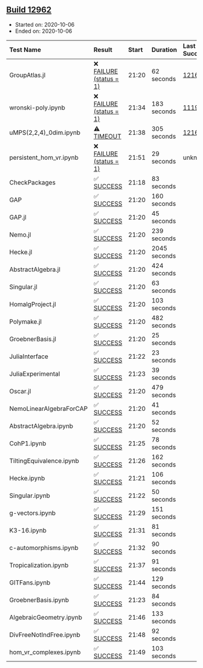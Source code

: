 ## [Build 12962](https://oscarci.mathematik.uni-kl.de/job/oscar/12962/)

* Started on: 2020-10-06
* Ended on: 2020-10-06

| Test Name    | Result | Start | Duration | Last Success | First Failure |
|:-------------|:-------|:------|:---------|:-------------|:--------------|
| GroupAtlas.jl | ❌ [FAILURE (status = 1)](https://oscarci.mathematik.uni-kl.de/job/oscar/12962/artifact/logs/build-12962/GroupAtlas.jl.log) | 21:20 | 62 seconds | [12167](https://oscarci.mathematik.uni-kl.de/job/oscar/12167/) | [12168](https://oscarci.mathematik.uni-kl.de/job/oscar/12168/) |
| wronski-poly.ipynb | ❌ [FAILURE (status = 1)](https://oscarci.mathematik.uni-kl.de/job/oscar/12962/artifact/logs/build-12962/wronski-poly.ipynb.log) | 21:34 | 183 seconds | [11192](https://oscarci.mathematik.uni-kl.de/job/oscar/11192/) | [11193](https://oscarci.mathematik.uni-kl.de/job/oscar/11193/) |
| uMPS(2,2,4)_0dim.ipynb | ⚠ [TIMEOUT](https://oscarci.mathematik.uni-kl.de/job/oscar/12962/artifact/logs/build-12962/uMPS-2-2-4-_0dim.ipynb.log) | 21:38 | 305 seconds | [12167](https://oscarci.mathematik.uni-kl.de/job/oscar/12167/) | [12168](https://oscarci.mathematik.uni-kl.de/job/oscar/12168/) |
| persistent_hom_vr.ipynb | ❌ [FAILURE (status = 1)](https://oscarci.mathematik.uni-kl.de/job/oscar/12962/artifact/logs/build-12962/persistent_hom_vr.ipynb.log) | 21:51 | 29 seconds | unknown | unknown |
| CheckPackages | ✅ [SUCCESS](https://oscarci.mathematik.uni-kl.de/job/oscar/12962/artifact/logs/build-12962/CheckPackages.log) | 21:18 | 83 seconds |  |  |
| GAP | ✅ [SUCCESS](https://oscarci.mathematik.uni-kl.de/job/oscar/12962/artifact/logs/build-12962/GAP.log) | 21:20 | 160 seconds |  |  |
| GAP.jl | ✅ [SUCCESS](https://oscarci.mathematik.uni-kl.de/job/oscar/12962/artifact/logs/build-12962/GAP.jl.log) | 21:20 | 45 seconds |  |  |
| Nemo.jl | ✅ [SUCCESS](https://oscarci.mathematik.uni-kl.de/job/oscar/12962/artifact/logs/build-12962/Nemo.jl.log) | 21:20 | 239 seconds |  |  |
| Hecke.jl | ✅ [SUCCESS](https://oscarci.mathematik.uni-kl.de/job/oscar/12962/artifact/logs/build-12962/Hecke.jl.log) | 21:20 | 2045 seconds |  |  |
| AbstractAlgebra.jl | ✅ [SUCCESS](https://oscarci.mathematik.uni-kl.de/job/oscar/12962/artifact/logs/build-12962/AbstractAlgebra.jl.log) | 21:20 | 424 seconds |  |  |
| Singular.jl | ✅ [SUCCESS](https://oscarci.mathematik.uni-kl.de/job/oscar/12962/artifact/logs/build-12962/Singular.jl.log) | 21:20 | 63 seconds |  |  |
| HomalgProject.jl | ✅ [SUCCESS](https://oscarci.mathematik.uni-kl.de/job/oscar/12962/artifact/logs/build-12962/HomalgProject.jl.log) | 21:20 | 103 seconds |  |  |
| Polymake.jl | ✅ [SUCCESS](https://oscarci.mathematik.uni-kl.de/job/oscar/12962/artifact/logs/build-12962/Polymake.jl.log) | 21:20 | 482 seconds |  |  |
| GroebnerBasis.jl | ✅ [SUCCESS](https://oscarci.mathematik.uni-kl.de/job/oscar/12962/artifact/logs/build-12962/GroebnerBasis.jl.log) | 21:20 | 25 seconds |  |  |
| JuliaInterface | ✅ [SUCCESS](https://oscarci.mathematik.uni-kl.de/job/oscar/12962/artifact/logs/build-12962/JuliaInterface.log) | 21:22 | 23 seconds |  |  |
| JuliaExperimental | ✅ [SUCCESS](https://oscarci.mathematik.uni-kl.de/job/oscar/12962/artifact/logs/build-12962/JuliaExperimental.log) | 21:23 | 39 seconds |  |  |
| Oscar.jl | ✅ [SUCCESS](https://oscarci.mathematik.uni-kl.de/job/oscar/12962/artifact/logs/build-12962/Oscar.jl.log) | 21:20 | 479 seconds |  |  |
| NemoLinearAlgebraForCAP | ✅ [SUCCESS](https://oscarci.mathematik.uni-kl.de/job/oscar/12962/artifact/logs/build-12962/NemoLinearAlgebraForCAP.log) | 21:20 | 41 seconds |  |  |
| AbstractAlgebra.ipynb | ✅ [SUCCESS](https://oscarci.mathematik.uni-kl.de/job/oscar/12962/artifact/logs/build-12962/AbstractAlgebra.ipynb.log) | 21:20 | 52 seconds |  |  |
| CohP1.ipynb | ✅ [SUCCESS](https://oscarci.mathematik.uni-kl.de/job/oscar/12962/artifact/logs/build-12962/CohP1.ipynb.log) | 21:25 | 78 seconds |  |  |
| TiltingEquivalence.ipynb | ✅ [SUCCESS](https://oscarci.mathematik.uni-kl.de/job/oscar/12962/artifact/logs/build-12962/TiltingEquivalence.ipynb.log) | 21:26 | 162 seconds |  |  |
| Hecke.ipynb | ✅ [SUCCESS](https://oscarci.mathematik.uni-kl.de/job/oscar/12962/artifact/logs/build-12962/Hecke.ipynb.log) | 21:21 | 106 seconds |  |  |
| Singular.ipynb | ✅ [SUCCESS](https://oscarci.mathematik.uni-kl.de/job/oscar/12962/artifact/logs/build-12962/Singular.ipynb.log) | 21:22 | 50 seconds |  |  |
| g-vectors.ipynb | ✅ [SUCCESS](https://oscarci.mathematik.uni-kl.de/job/oscar/12962/artifact/logs/build-12962/g-vectors.ipynb.log) | 21:29 | 151 seconds |  |  |
| K3-16.ipynb | ✅ [SUCCESS](https://oscarci.mathematik.uni-kl.de/job/oscar/12962/artifact/logs/build-12962/K3-16.ipynb.log) | 21:31 | 81 seconds |  |  |
| c-automorphisms.ipynb | ✅ [SUCCESS](https://oscarci.mathematik.uni-kl.de/job/oscar/12962/artifact/logs/build-12962/c-automorphisms.ipynb.log) | 21:32 | 90 seconds |  |  |
| Tropicalization.ipynb | ✅ [SUCCESS](https://oscarci.mathematik.uni-kl.de/job/oscar/12962/artifact/logs/build-12962/Tropicalization.ipynb.log) | 21:37 | 91 seconds |  |  |
| GITFans.ipynb | ✅ [SUCCESS](https://oscarci.mathematik.uni-kl.de/job/oscar/12962/artifact/logs/build-12962/GITFans.ipynb.log) | 21:44 | 129 seconds |  |  |
| GroebnerBasis.ipynb | ✅ [SUCCESS](https://oscarci.mathematik.uni-kl.de/job/oscar/12962/artifact/logs/build-12962/GroebnerBasis.ipynb.log) | 21:23 | 84 seconds |  |  |
| AlgebraicGeometry.ipynb | ✅ [SUCCESS](https://oscarci.mathematik.uni-kl.de/job/oscar/12962/artifact/logs/build-12962/AlgebraicGeometry.ipynb.log) | 21:46 | 133 seconds |  |  |
| DivFreeNotIndFree.ipynb | ✅ [SUCCESS](https://oscarci.mathematik.uni-kl.de/job/oscar/12962/artifact/logs/build-12962/DivFreeNotIndFree.ipynb.log) | 21:48 | 92 seconds |  |  |
| hom_vr_complexes.ipynb | ✅ [SUCCESS](https://oscarci.mathematik.uni-kl.de/job/oscar/12962/artifact/logs/build-12962/hom_vr_complexes.ipynb.log) | 21:49 | 103 seconds |  |  |

